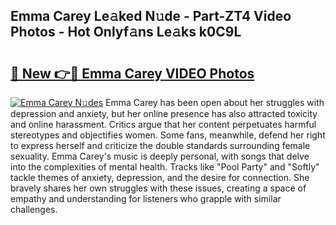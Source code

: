 ## Emma Carey Le𝚊ked N𝚞de - Part-ZT4 Video Photos - Hot Onlyf𝚊ns Le𝚊ks k0C9L

# <h2><a href="http://ab65884.deff.icu/?id=Emma+Carey">🔗 New 👉🔴 Emma Carey VIDEO Photos</a></h2>

[![Emma Carey N𝚞des](https://i.imgur.com/rIISA9y.gif)](http://ab65884.deff.icu/?id=Emma+Carey)
Emma Carey has been open about her struggles with depression and anxiety, but her online presence has also attracted toxicity and online harassment. Critics argue that her content perpetuates harmful stereotypes and objectifies women. Some fans, meanwhile, defend her right to express herself and criticize the double standards surrounding female sexuality. Emma Carey's music is deeply personal, with songs that delve into the complexities of mental health. Tracks like "Pool Party" and "Softly" tackle themes of anxiety, depression, and the desire for connection. She bravely shares her own struggles with these issues, creating a space of empathy and understanding for listeners who grapple with similar challenges.
